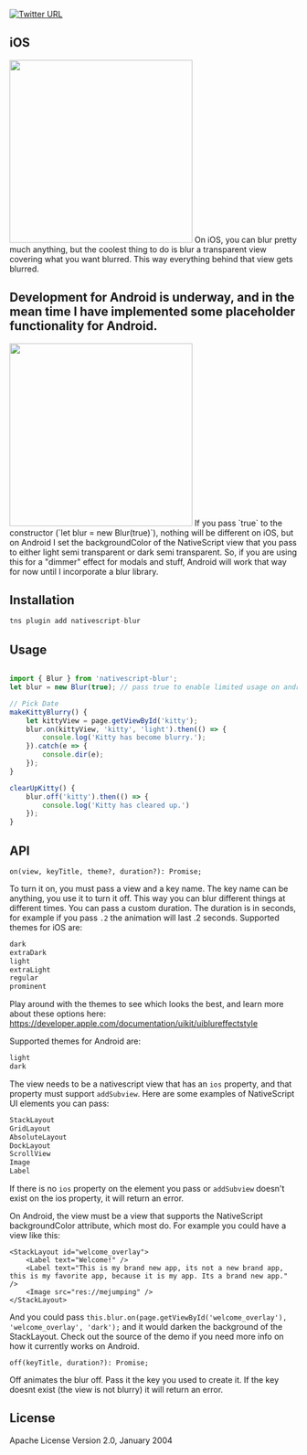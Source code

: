 [![Twitter URL](https://img.shields.io/badge/twitter-davecoffin-blue.svg)](https://twitter.com/davecoffin)




## iOS
<img src="https://github.com/davecoffin/nativescript-blur/blob/master/blur.gif?raw=true" height="320" > 
On iOS, you can blur pretty much anything, but the coolest thing to do is blur a transparent view covering what you want blurred. This way everything behind that view gets blurred. 

## Development for Android is underway, and in the mean time I have implemented some placeholder functionality for Android.
<img src="https://github.com/davecoffin/nativescript-blur/blob/master/blurandroid.gif?raw=true" height="320" > 
If you pass `true` to the constructor (`let blur = new Blur(true)`), nothing will be different on iOS, but on Android I set the backgroundColor of the NativeScript view that you pass to either light semi transparent or dark semi transparent. So, if you are using this for a "dimmer" effect for modals and stuff, Android will work that way for now until I incorporate a blur library.

## Installation

```javascript
tns plugin add nativescript-blur
```

## Usage 


```js

import { Blur } from 'nativescript-blur';
let blur = new Blur(true); // pass true to enable limited usage on android (for now);

// Pick Date
makeKittyBlurry() {
    let kittyView = page.getViewById('kitty');
    blur.on(kittyView, 'kitty', 'light').then(() => {
        console.log('Kitty has become blurry.');
    }).catch(e => {
        console.dir(e);
    });
}

clearUpKitty() {
    blur.off('kitty').then(() => {
        console.log('Kitty has cleared up.')
    });
}

```

## API

`on(view, keyTitle, theme?, duration?): Promise;`

To turn it on, you must pass a view and a key name. The key name can be anything, you use it to turn it off. This way you can blur different things at different times. You can pass a custom duration. The duration is in seconds, for example if you pass `.2` the animation will last .2 seconds. 
Supported themes for iOS are:
```js
dark
extraDark
light
extraLight
regular
prominent
```
Play around with the themes to see which looks the best, and learn more about these options here: https://developer.apple.com/documentation/uikit/uiblureffectstyle

Supported themes for Android are:
```js
light
dark
```

The view needs to be a nativescript view that has an `ios` property, and that property must support `addSubview`. Here are some examples of NativeScript UI elements you can pass:
```js
StackLayout
GridLayout
AbsoluteLayout
DockLayout
ScrollView
Image
Label
```
If there is no `ios` property on the element you pass or `addSubview` doesn't exist on the ios property, it will return an error.

On Android, the view must be a view that supports the NativeScript backgroundColor attribute, which most do. For example you could have a view like this:
```
<StackLayout id="welcome_overlay">
    <Label text="Welcome!" />
    <Label text="This is my brand new app, its not a new brand app, this is my favorite app, because it is my app. Its a brand new app." />
    <Image src="res://mejumping" />
</StackLayout>
```
And you could pass
`this.blur.on(page.getViewById('welcome_overlay'), 'welcome_overlay', 'dark');`
and it would darken the background of the StackLayout. Check out the source of the demo if you need more info on how it currently works on Android.

`off(keyTitle, duration?): Promise;`

Off animates the blur off. Pass it the key you used to create it. If the key doesnt exist (the view is not blurry) it will return an error.

    
## License

Apache License Version 2.0, January 2004
